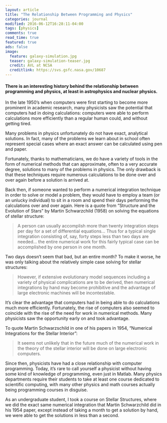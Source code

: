```yaml
---
layout: article
title: "The Relationship Between Programming and Physics"
categories: journal
modified: 2016-06-12T16:28:11-04:00
tags: [physics]
comments: true
read_time: true
featured: true
ads: false
image:
  feature: galaxy-simulation.jpg
  teaser: galaxy-simulation-teaser.jpg
  credit: AVL at NCSA
  creditlink: https://svs.gsfc.nasa.gov/10687
---
```

#### There is an interesting history behind the relationship between programming and physics, at least in astrophysics and nuclear physics.

In the late 1950’s when computers were first starting to become more prominent in academic research, many physicists saw the potential that computers had in doing calculations: computers were able to perform calculations more efficiently than a regular human could, and without getting tired.

Many problems in physics unfortunately do not have exact, analytical solutions. In fact, many of the problems we learn about in school often represent special cases where an exact answer can be calculated using pen and paper.

Fortunately, thanks to mathematicians, we do have a variety of tools in the form of numerical methods that can approximate, often to a very accurate degree, solutions to many of the problems in physics. The only drawback is that these techniques require numerous calculations to be done over and over again before a solution is arrived at.

Back then, if someone wanted to perform a numerical integration technique in order to solve or model a problem, they would have to employ a team (or an unlucky individual) to sit in a room and spend their days performing the calculations over and over again. Here is a quote from “Structure and the Evolution of Stars” by Martin Schwarzchild (1958) on solving the equations of stellar structure:

>A person can usually accomplish more than twenty integration steps per day for a set of differential equations... Thus for a typical single integration consisting of, say, forty steps less than two days are needed… the entire numerical work for this fairly typical case can be accomplished by one person in one month.

Two days doesn’t seem that bad, but an entire month? To make it worse, he was only talking about the relatively simple case solving for stellar structures:

>However, if extensive evolutionary model sequences including a variety of physical complications are to be derived, then numerical integrations by hand may become prohibitive and the advantage of large electronic machines will be incontestable.

It’s clear the advantage that computers had in being able to do calculations much more efficiently. Fortunately, the rise of computers also seemed to coincide with the rise of the need for work in numerical methods. Many physicists saw the opportunity early on and took advantage.

To quote Martin Schwarzschild in one of his papers in 1954, “Numerical Integrations for the Stellar Interior”:

>It seems not unlikely that in the future much of the numerical work in the theory of the stellar interior will be done on large electronic computers.

Since then, physicists have had a close relationship with computer programming. Today, it’s rare to call yourself a physicist without having some kind of knowledge of programming, even just in Matlab. Many physics departments require their students to take at least one course dedicated to scientific computing, with many other physics and math courses actually being programming courses in disguise.

As an undergraduate student, I took a course on Stellar Structures, where we did the exact same numerical integration that Martin Schwarzchild did in his 1954 paper, except instead of taking a month to get a solution by hand, we were able to get the solutions in less than a second.
